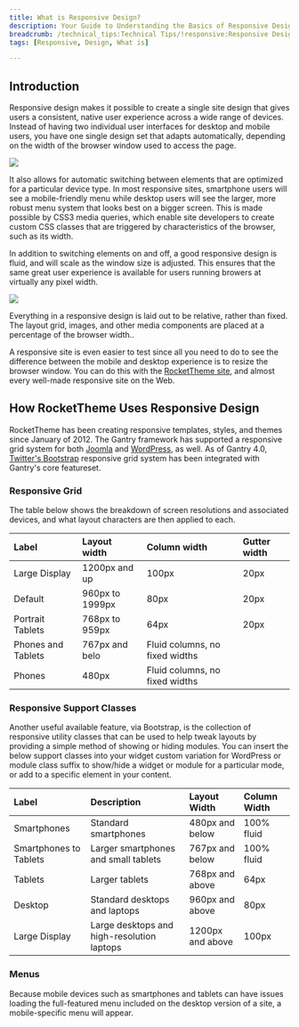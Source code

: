 ```yaml
---
title: What is Responsive Design?
description: Your Guide to Understanding the Basics of Responsive Design 
breadcrumb: /technical_tips:Technical Tips/!responsive:Responsive Design
tags: [Responsive, Design, What is]

---
```


Introduction
----

Responsive design makes it possible to create a single site design that gives users a consistent, native user experience across a wide range of devices. Instead of having two individual user interfaces for desktop and mobile users, you have one single design set that adapts automatically, depending on the width of the browser window used to access the page.

![][responsive1]

It also allows for automatic switching between elements that are optimized for a particular device type. In most responsive sites, smartphone users will see a mobile-friendly menu while desktop users will see the larger, more robust menu system that looks best on a bigger screen. This is made possible by CSS3 media queries, which enable site developers to create custom CSS classes that are triggered by characteristics of the browser, such as its width.

In addition to switching elements on and off, a good responsive design is fluid, and will scale as the window size is adjusted. This ensures that the same great user experience is available for users running browers at virtually any pixel width. 

![][responsive2]

Everything in a responsive design is laid out to be relative, rather than fixed. The layout grid, images, and other media components are placed at a percentage of the browser width..

A responsive site is even easier to test since all you need to do to see the difference between the mobile and desktop experience is to resize the browser window. You can do this with the [RocketTheme site](http://www.rockettheme.com), and almost every well-made responsive site on the Web.

How RocketTheme Uses Responsive Design
-----

RocketTheme has been creating responsive templates, styles, and themes since January of 2012. The Gantry framework has supported a responsive grid system for both [Joomla](http://www.gantry-framework.org/documentation/joomla/advanced/responsive_grid_system.md) and [WordPress](http://www.gantry-framework.org/documentation/wordpress/advanced/responsive_grid_system.md), as well. As of Gantry 4.0, [Twitter's Bootstrap][bootstrap] responsive grid system has been integrated with Gantry's core featureset.

### Responsive Grid

The table below shows the breakdown of screen resolutions and associated devices, and what layout characters are then applied to each.

| Label              | Layout width    | Column width                   | Gutter width |
| :----              | :-----          | :-----                         | :-----       |
| Large Display      | 1200px and up   | 100px                          | 20px         |
| Default            | 960px to 1999px | 80px                           | 20px         |
| Portrait Tablets   | 768px to 959px  | 64px                           | 20px         |
| Phones and Tablets | 767px and belo  | Fluid columns, no fixed widths |              |
| Phones             | 480px           | Fluid columns, no fixed widths |              |

### Responsive Support Classes

Another useful available feature, via Bootstrap, is the collection of responsive utility classes that can be used to help tweak layouts by providing a simple method of showing or hiding modules. You can insert the below support classes into your widget custom variation for WordPress or module class suffix to show/hide a widget or module for a particular mode, or add to a specific element in your content.

| Label                  | Description                                | Layout Width     | Column Width |  
| :--------------------- | :----------------------------------------- | :--------------- | :----------- |  
| Smartphones            | Standard smartphones                       | 480px and below  | 100% fluid   |  
| Smartphones to Tablets | Larger smartphones and small tablets       | 767px and below  | 100% fluid   |  
| Tablets                | Larger tablets                             | 768px and above  | 64px         |  
| Desktop                | Standard desktops and laptops              | 960px and above  | 80px         |  
| Large Display          | Large desktops and high-resolution laptops | 1200px and above | 100px        |  

### Menus

Because mobile devices such as smartphones and tablets can have issues loading the full-featured menu included on the desktop version of a site, a mobile-specific menu will appear.

[bootstrap]: http://twitter.github.com/bootstrap/
[responsive1]: assets/responsive_full.jpeg
[responsive2]: assets/responsive_mobile.jpeg